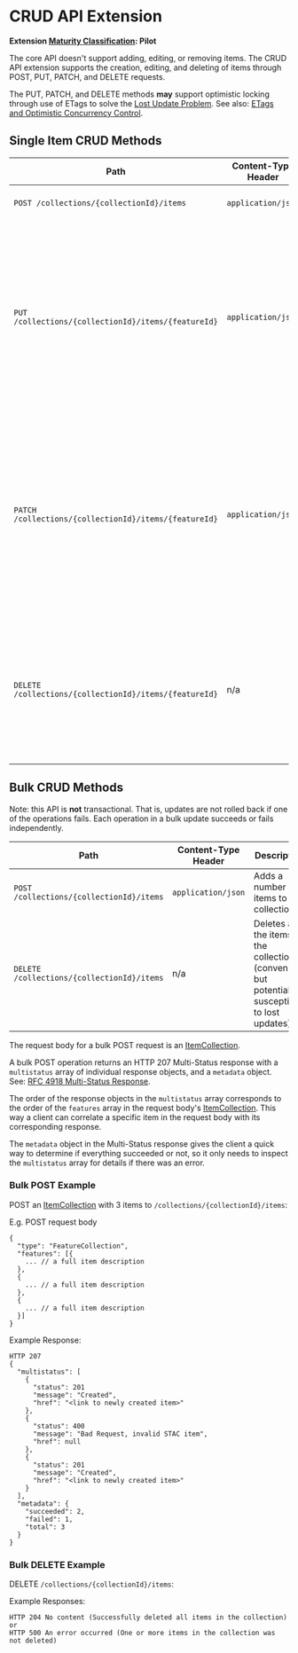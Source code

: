 # CRUD API Extension

**Extension [Maturity Classification](../../../extensions/README.md#extension-maturity): Pilot**

The core API doesn't support adding, editing, or removing items. The CRUD API extension supports the creation, editing, and deleting of items through POST, PUT, PATCH, and DELETE requests.

The PUT, PATCH, and DELETE methods **may** support optimistic locking through use of ETags to solve the [Lost Update Problem](https://www.w3.org/1999/04/Editing/). See also: [ETags and Optimistic Concurrency Control](https://fideloper.com/etags-and-optimistic-concurrency-control).

## Single Item CRUD Methods

| Path                                                  | Content-Type Header | Description |
| ----------------------------------------------------- | ------------------- | ----------- |
| `POST /collections/{collectionId}/items`              | `application/json`  | Adds a new [Item](../item-spec/item-spec.md), to a collection. |
| `PUT /collections/{collectionId}/items/{featureId}`   | `application/json`  | Updates an existing item by ID using a complete item description. The request **may** contain an If-Match: ETag header to support optimistic locking. |
| `PATCH /collections/{collectionId}/items/{featureId}` | `application/json`  | Updates an existing item by ID using a partial item description, compliant with [RFC 7386](https://tools.ietf.org/html/rfc7386). The request **may** contain an If-Match: ETag header to support optimistic locking. |
| `DELETE /collections/{collectionId}/items/{featureId}`| n/a                 | Deletes an existing item by ID. The request **may** contain an If-Match: ETag header to support optimistic locking. |

## Bulk CRUD Methods

Note: this API is **not** transactional. That is, updates are not rolled back if one of the operations fails. Each operation in a bulk update succeeds or fails independently.

| Path                                                  | Content-Type Header | Description |
| ----------------------------------------------------- | ------------------- | ----------- |
| `POST /collections/{collectionId}/items`              | `application/json`  | Adds a number of items to a collection. |
| `DELETE /collections/{collectionId}/items`            | n/a                 | Deletes all the items in the collection (convenient, but potentially susceptible to lost updates). |

The request body for a bulk POST request is an [ItemCollection](../../../item-spec/itemcollection-spec.md).

A bulk POST operation returns an HTTP 207 Multi-Status response with a `multistatus` array of individual response objects, and a `metadata` object. See: [RFC 4918 Multi-Status Response](https://tools.ietf.org/html/rfc4918#section-13).

The order of the response objects in the `multistatus` array corresponds to the order of the `features` array in the request body's [ItemCollection](../../../item-spec/itemcollection-spec.md). This way a client can correlate a specific item in the request body with its corresponding response.

The `metadata` object in the Multi-Status response gives the client a quick way to determine if everything succeeded or not, so it only needs to inspect the `multistatus` array for details if there was an error.

### Bulk POST Example

POST an [ItemCollection](../../../item-spec/itemcollection-spec.md) with 3 items to `/collections/{collectionId}/items`:

E.g. POST request body
```
{
  "type": "FeatureCollection",
  "features": [{
    ... // a full item description
  },
  {
    ... // a full item description
  },
  {
    ... // a full item description
  }]
}
```

Example Response:
```
HTTP 207
{
  "multistatus": [
    {
      "status": 201
      "message": "Created",
      "href": "<link to newly created item>"
    },
    {
      "status": 400
      "message": "Bad Request, invalid STAC item",
      "href": null
    },
    {
      "status": 201
      "message": "Created",
      "href": "<link to newly created item>"
    }
  ],
  "metadata": {
    "succeeded": 2,
    "failed": 1,
    "total": 3
  }
}
```

### Bulk DELETE Example

DELETE `/collections/{collectionId}/items`:

Example Responses:
```
HTTP 204 No content (Successfully deleted all items in the collection)
or
HTTP 500 An error occurred (One or more items in the collection was not deleted)
